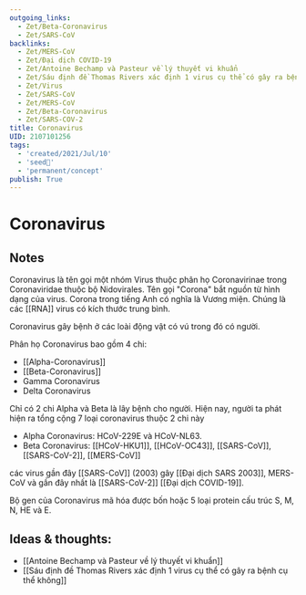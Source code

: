 ```yaml
---
outgoing_links:
  - Zet/Beta-Coronavirus
  - Zet/SARS-CoV
backlinks:
  - Zet/MERS-CoV
  - Zet/Đại dịch COVID-19
  - Zet/Antoine Bechamp và Pasteur về lý thuyết vi khuẩn
  - Zet/Sáu định đề Thomas Rivers xác định 1 virus cụ thể có gây ra bệnh cụ thể không
  - Zet/Virus
  - Zet/SARS-CoV
  - Zet/MERS-CoV
  - Zet/Beta-Coronavirus
  - Zet/SARS-COV-2
title: Coronavirus
UID: 2107101256
tags:
  - 'created/2021/Jul/10'
  - 'seed🥜'
  - 'permanent/concept'
publish: True
---
```

# Coronavirus

## Notes
Coronavirus là tên gọi một nhóm Virus thuộc phân họ Coronavirinae trong Coronaviridae thuộc bộ Nidovirales. Tên gọi "Corona" bắt nguồn từ hình dạng của virus. Corona trong tiếng Anh có nghĩa là Vương miện. Chúng là các [[RNA]] virus có kích thước trung bình. 

Coronavirus gây bệnh ở các loài động vật có vú trong đó có người.

Phân họ Coronavirus bao gồm 4 chi:

- [[Alpha-Coronavirus]]
- [[Beta-Coronavirus]]
- Gamma Coronavirus
- Delta Coronavirus

Chỉ có 2 chi Alpha và Beta là lây bệnh cho người. Hiện nay, người ta phát hiện ra tổng cộng 7 loại coronavirus thuộc 2 chi này

- Alpha Coronavirus: HCoV-229E và HCoV-NL63.
- Beta Coronavirus: [[HCoV-HKU1]], [[HCoV-OC43]], [[SARS-CoV]], [[SARS-CoV-2]], [[MERS-CoV]]

các virus gần đây [[SARS-CoV]] (2003) gây [[Đại dịch SARS 2003]], MERS-CoV và gần đây nhất là [[SARS-CoV-2]] [[Đại dịch COVID-19]].

Bộ gen của Coronavirus mã hóa được bốn hoặc 5 loại protein cấu trúc S, M, N, HE và E.

## Ideas & thoughts:
- [[Antoine Bechamp và Pasteur về lý thuyết vi khuẩn]]
- [[Sáu định đề Thomas Rivers xác định 1 virus cụ thể có gây ra bệnh cụ thể không]]



